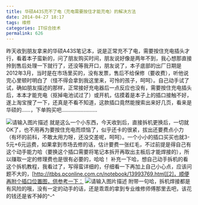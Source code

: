 ```yaml
---
title: 华硕A43S充不了电（充电需要按住才能充电）的解决方法
date: 2014-04-27 18:17
tags: 维修
categories: IT综合技术
permalink: 626
---
```


昨天收到朋友拿来的华硕A43S笔记本，说是正常充不了电，需要按住充电插头才行，看着本子蛮新的，问了朋友购买时间，朋友说好像是两年不到，我心想那直接拎到售后处理一下就行了，还没等我开口，朋友说了，本子底部的出厂日期是2012年3月，当时是在市场里买的，没有发票，售后不给保修（要收费），听他说完心里顿时明白了（怪不得会拿到我这里来，可怜的孩子，呵呵）。自己动手试了试，确如朋友描述的那样，正常接好充电器后一点反应也没有，需要按住充电插头后，本本才能充电（抠掉电池试过了）或开机，估摸着是本子上的插口接触不好，遂上淘宝搜了一下，还真是不看不知道，这款插口竟然能搜索出来好几页，看来是华硕的……，下单购买吧…………………… 


<!--more-->

![请输入图片描述][1]
就是这么一个小东西，今天收到后，直接拆机更换后，一切就OK了，也不用再为要按住充电而烦恼了，似乎还卡的很紧，拔出还要费点小力（有坏的前科，不敢太用力呀，还没交差呢，呵呵）。一个小小的插口买买也就3-5元+6元运费，如果拿到市场去修的话，估计要费一张红毛，不过前提是得自己有这个动手能力哈（要换这个插口需要将笔记本拆开再取出主板后才能焊接的），所以赚取一定的修理费也是很有必要的，哈哈！ 补充一下哈，想自己动手拆机的看这个拆机教程，我看过了，写得蛮详细的，仔细看一下再加上自己小心点，应该问题不大的，[http://itbbs.pconline.com.cn/notebook/13993769.html][2]，顺便再附个插口位置图，供参考一下： 
![请输入图片描述][3]
附带一句哈，拆机焊接都是有风险的哦，没有一定的动手的话，还是乖乖的拿到专业维修师傅那里去吧，该花的钱还是省不掉的^-^


  [1]: https://cdn.uu126.cn/wp-content/uploads/2014/04/A43S_2.jpg
  [2]: http://itbbs.pconline.com.cn/notebook/13993769.html
  [3]: https://cdn.uu126.cn/wp-content/uploads/2014/04/A43S_ZB.jpg